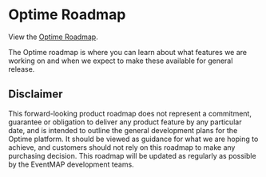 # Optime Roadmap

View the [Optime Roadmap](https://github.com/orgs/Eventmap/projects/43/views/2).

The Optime roadmap is where you can learn about what features we are working on and when we expect to make these available for general release.

## Disclaimer
This forward-looking product roadmap does not represent a commitment, guarantee or obligation to deliver any product feature by any particular date, and is intended to outline the general development plans for the Optime platform. It should be viewed as guidance for what we are hoping to achieve, and customers should not rely on this roadmap to make any purchasing decision. This roadmap will be updated as regularly as possible by the EventMAP development teams.
